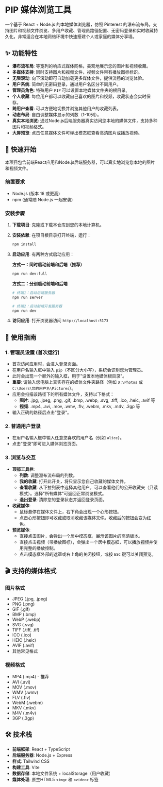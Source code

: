 # PIP 媒体浏览工具

一个基于 React + Node.js 的本地媒体浏览器，仿照 Pinterest 的瀑布流布局。支持图片和视频文件浏览、多用户收藏、管理员路径配置、无密码登录和实时收藏持久化，非常适合在本地网络环境中快速搭建个人或家庭的媒体分享墙。

## ✨ 功能特性

- **瀑布流布局**: 等宽列的响应式媒体网格，美观地展示您的图片和视频收藏。
- **多媒体支持**: 同时支持图片和视频文件，视频文件带有播放图标标识。
- **无限滚动**: 向下滚动即可自动加载更多媒体文件，提供流畅的浏览体验。
- **用户系统**: 简单的无密码登录，通过用户名区分不同用户。
- **管理员角色**: 特殊用户 `PIP` 可以设置本地媒体文件夹的根目录。
- **个人收藏**: 每位用户都可以收藏自己喜欢的图片和视频，收藏状态会实时保存。
- **跨用户查看**: 可以方便地切换并浏览其他用户的收藏列表。
- **动态布局**: 自由调整媒体显示的列数（1-10列）。
- **真实本地浏览**: 通过Node.js后端服务器真实访问您本地的媒体文件，支持多种图片和视频格式。
- **大屏预览**: 点击任意媒体文件可弹出模态框查看高清图片或播放视频。

## 🚀 快速开始

本项目包含前端React应用和Node.js后端服务器，可以真实地浏览您本地的图片和视频文件。

### 前置要求
- Node.js (版本 18 或更高)
- npm (通常随 Node.js 一起安装)

### 安装步骤
1.  **下载项目**: 克隆或下载本仓库到您的本地计算机。
2.  **安装依赖**: 在项目根目录打开终端，运行：
    ```bash
    npm install
    ```
3.  **启动应用**: 有两种方式启动应用：
    
    **方式一：同时启动前端和后端（推荐）**
    ```bash
    npm run dev:full
    ```
    
    **方式二：分别启动前端和后端**
    ```bash
    # 终端1：启动后端服务器
    npm run server
    
    # 终端2：启动前端开发服务器
    npm run dev
    ```

4.  **访问应用**: 打开浏览器访问 `http://localhost:5173`

## 📖 使用指南

### 1. 管理员设置 (首次运行)

-   首次访问应用时，会进入登录页面。
-   在用户名输入框中输入 `pip`（不区分大小写），系统会识别您为管理员。
-   此时会出现一个额外的输入框，用于"设置本地媒体根目录"。
-   **重要**: 请输入您电脑上真实存在的媒体文件夹路径（例如 `D:\Photos` 或 `C:\Users\您的用户名\Pictures`）。
-   应用会扫描该路径下的所有媒体文件，支持以下格式：
    - **图片**: .jpg, .jpeg, .png, .gif, .bmp, .webp, .svg, .tiff, .ico, .heic, .avif 等
    - **视频**: .mp4, .avi, .mov, .wmv, .flv, .webm, .mkv, .m4v, .3gp 等
-   输入正确的路径后点击"登录"。

### 2. 普通用户登录

-   在用户名输入框中输入任意您喜欢的用户名（例如 `alice`）。
-   点击"登录"即可进入媒体浏览页面。

### 3. 浏览与交互

-   **顶部工具栏**:
    -   **列数**: 调整瀑布流布局的列数。
    -   **我的收藏**: 打开此开关，将只显示您自己收藏的媒体文件。
    -   **查看收藏**: 从下拉列表中选择其他用户，可以查看他们的公开收藏夹（只读模式）。选择"所有媒体"可返回正常浏览模式。
    -   **退出登录**: 清除您的登录状态并返回登录页面。
-   **收藏媒体**:
    -   鼠标悬停在媒体文件上，右下角会出现一个心形按钮。
    -   点击心形按钮即可收藏或取消收藏该媒体文件。收藏后的按钮会变为红色。
-   **预览媒体**:
    -   直接点击图片，会弹出一个居中模态框，展示该图片的高清版本。
    -   直接点击视频（带播放图标），会弹出一个居中模态框，可以播放视频并使用完整的播放控制。
    -   点击模态框外部的遮罩或右上角的关闭按钮，或按 `ESC` 键可以关闭预览。

## 🎬 支持的媒体格式

### 图片格式
- JPEG (.jpg, .jpeg)
- PNG (.png)
- GIF (.gif)
- BMP (.bmp)
- WebP (.webp)
- SVG (.svg)
- TIFF (.tiff, .tif)
- ICO (.ico)
- HEIC (.heic)
- AVIF (.avif)
- 其他常见格式

### 视频格式
- MP4 (.mp4) - 推荐
- AVI (.avi)
- MOV (.mov)
- WMV (.wmv)
- FLV (.flv)
- WebM (.webm)
- MKV (.mkv)
- M4V (.m4v)
- 3GP (.3gp)

## 🛠️ 技术栈

-   **前端框架**: React + TypeScript
-   **后端服务器**: Node.js + Express
-   **样式**: Tailwind CSS
-   **构建工具**: Vite
-   **数据存储**: 本地文件系统 + localStorage（用户收藏）
-   **媒体处理**: 原生HTML5 `<img>` 和 `<video>` 标签
